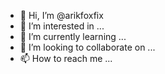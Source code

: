 - 👋 Hi, I’m @arikfoxfix
- 👀 I’m interested in ...
- 🌱 I’m currently learning ...
- 💞️ I’m looking to collaborate on ...
- 📫 How to reach me ...

<!---
arikfoxfix/arikfoxfix is a ✨ special ✨ repository because its `README.md` (this file) appears on your GitHub profile.
You can click the Preview link to take a look at your changes.
--->

